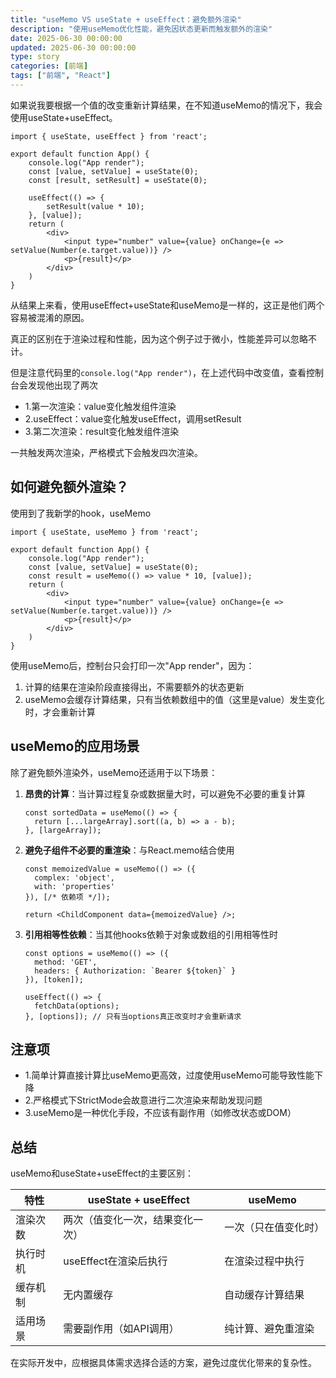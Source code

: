 ```yaml
---
title: "useMemo VS useState + useEffect：避免额外渲染"
description: "使用useMemo优化性能，避免因状态更新而触发额外的渲染"
date: 2025-06-30 00:00:00
updated: 2025-06-30 00:00:00
type: story
categories: [前端]
tags: ["前端", "React"]
---
```


如果说我要根据一个值的改变重新计算结果，在不知道useMemo的情况下，我会使用useState+useEffect。
```tsx
import { useState, useEffect } from 'react';

export default function App() {
    console.log("App render");
    const [value, setValue] = useState(0);
    const [result, setResult] = useState(0);

    useEffect(() => {
        setResult(value * 10);
    }, [value]);
    return (
        <div>
            <input type="number" value={value} onChange={e => setValue(Number(e.target.value))} />
            <p>{result}</p>
        </div>
    )
}
```
从结果上来看，使用useEffect+useState和useMemo是一样的，这正是他们两个容易被混淆的原因。

真正的区别在于渲染过程和性能，因为这个例子过于微小，性能差异可以忽略不计。

但是注意代码里的`console.log("App render")`，在上述代码中改变值，查看控制台会发现他出现了两次

- 1.第一次渲染：value变化触发组件渲染
- 2.useEffect：value变化触发useEffect，调用setResult
- 3.第二次渲染：result变化触发组件渲染

一共触发两次渲染，严格模式下会触发四次渲染。

## 如何避免额外渲染？

使用到了我新学的hook，useMemo
```tsx
import { useState, useMemo } from 'react';

export default function App() {
    console.log("App render");
    const [value, setValue] = useState(0);
    const result = useMemo(() => value * 10, [value]);
    return (
        <div>
            <input type="number" value={value} onChange={e => setValue(Number(e.target.value))} />
            <p>{result}</p>
        </div>
    )
}
```
使用useMemo后，控制台只会打印一次"App render"，因为：

1. 计算的结果在渲染阶段直接得出，不需要额外的状态更新
2. useMemo会缓存计算结果，只有当依赖数组中的值（这里是value）发生变化时，才会重新计算

## useMemo的应用场景

除了避免额外渲染外，useMemo还适用于以下场景：

1. **昂贵的计算**：当计算过程复杂或数据量大时，可以避免不必要的重复计算
   ```tsx
   const sortedData = useMemo(() => {
     return [...largeArray].sort((a, b) => a - b);
   }, [largeArray]);
   ```

2. **避免子组件不必要的重渲染**：与React.memo结合使用
   ```tsx
   const memoizedValue = useMemo(() => ({
     complex: 'object',
     with: 'properties'
   }), [/* 依赖项 */]);
   
   return <ChildComponent data={memoizedValue} />;
   ```

3. **引用相等性依赖**：当其他hooks依赖于对象或数组的引用相等性时
   ```tsx
   const options = useMemo(() => ({
     method: 'GET',
     headers: { Authorization: `Bearer ${token}` }
   }), [token]);
   
   useEffect(() => {
     fetchData(options);
   }, [options]); // 只有当options真正改变时才会重新请求
   ```

## 注意项

- 1.简单计算直接计算比useMemo更高效，过度使用useMemo可能导致性能下降
- 2.严格模式下StrictMode会故意进行二次渲染来帮助发现问题
- 3.useMemo是一种优化手段，不应该有副作用（如修改状态或DOM）

## 总结

useMemo和useState+useEffect的主要区别：

| 特性 | useState + useEffect | useMemo |
| --- | --- | --- |
| 渲染次数 | 两次（值变化一次，结果变化一次） | 一次（只在值变化时） |
| 执行时机 | useEffect在渲染后执行 | 在渲染过程中执行 |
| 缓存机制 | 无内置缓存 | 自动缓存计算结果 |
| 适用场景 | 需要副作用（如API调用） | 纯计算、避免重渲染 |

在实际开发中，应根据具体需求选择合适的方案，避免过度优化带来的复杂性。
